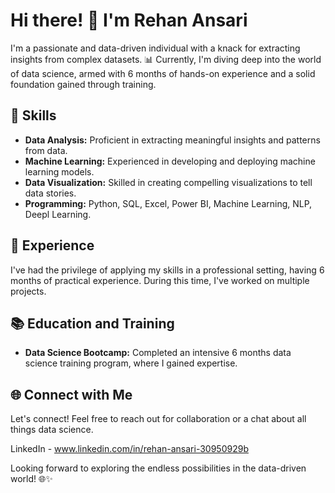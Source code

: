 # Hi there! 👋 I'm Rehan Ansari

I'm a passionate and data-driven individual with a knack for extracting insights from complex datasets. 📊 Currently, I'm diving deep into the world of data science, armed with 6 months of hands-on experience and a solid foundation gained through training.

## 🔧 Skills

- **Data Analysis:** Proficient in extracting meaningful insights and patterns from data.
- **Machine Learning:** Experienced in developing and deploying machine learning models.
- **Data Visualization:** Skilled in creating compelling visualizations to tell data stories.
- **Programming:** Python, SQL, Excel, Power BI, Machine Learning, NLP, Deepl Learning.

## 🚀 Experience

I've had the privilege of applying my skills in a professional setting, having 6 months of practical experience. During this time, I've worked on multiple projects.

## 📚 Education and Training

- **Data Science Bootcamp:** Completed an intensive 6 months data science training program, where I gained expertise.

## 🌐 Connect with Me

Let's connect! Feel free to reach out for collaboration or a chat about all things data science.

LinkedIn - www.linkedin.com/in/rehan-ansari-30950929b 

Looking forward to exploring the endless possibilities in the data-driven world! 🌐✨
